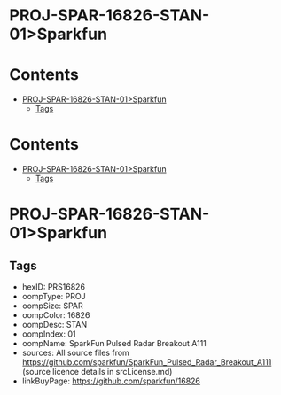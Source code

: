 
PROJ-SPAR-16826-STAN-01>Sparkfun
================================

Contents
========

* [PROJ-SPAR-16826-STAN-01>Sparkfun](#proj-spar-16826-stan-01sparkfun)
	* [Tags](#tags)

Contents
========

* [PROJ-SPAR-16826-STAN-01>Sparkfun](#proj-spar-16826-stan-01sparkfun)
	* [Tags](#tags)

# PROJ-SPAR-16826-STAN-01>Sparkfun

## Tags

- hexID: PRS16826
- oompType: PROJ
- oompSize: SPAR
- oompColor: 16826
- oompDesc: STAN
- oompIndex: 01
- oompName: SparkFun Pulsed Radar Breakout A111
- sources: All source files from https://github.com/sparkfun/SparkFun_Pulsed_Radar_Breakout_A111 (source licence details in srcLicense.md)
- linkBuyPage: https://github.com/sparkfun/16826
